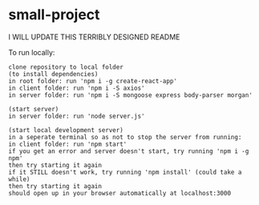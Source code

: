 # small-project
I WILL UPDATE THIS TERRIBLY DESIGNED README

To run locally:

    clone repository to local folder
    (to install dependencies)
    in root folder: run 'npm i -g create-react-app'
    in client folder: run 'npm i -S axios'
    in server folder: run 'npm i -S mongoose express body-parser morgan'

    (start server)
    in server folder: run 'node server.js'

    (start local development server)
    in a seperate terminal so as not to stop the server from running:
    in client folder: run 'npm start'
    if you get an error and server doesn't start, try running 'npm i -g npm'
    then try starting it again
    if it STILL doesn't work, try running 'npm install' (could take a while)
    then try starting it again
    should open up in your browser automatically at localhost:3000